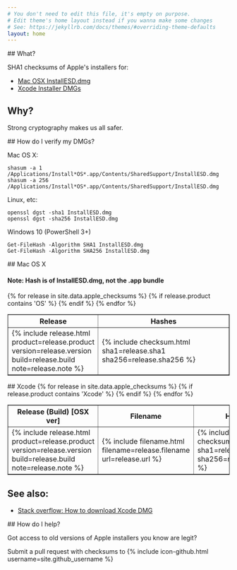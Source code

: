 ```yaml
---
# You don't need to edit this file, it's empty on purpose.
# Edit theme's home layout instead if you wanna make some changes
# See: https://jekyllrb.com/docs/themes/#overriding-theme-defaults
layout: home
---
```


<a name="about"/>
## What?

SHA1 checksums of Apple's installers for:

 * [Mac OSX InstallESD.dmg](#macosx)
 * [Xcode Installer DMGs](#xcode)

## Why?

Strong cryptography makes us all safer.

<a name="verify"/>
## How do I verify my DMGs?

Mac OS X:
````
shasum -a 1 /Applications/Install*OS*.app/Contents/SharedSupport/InstallESD.dmg
shasum -a 256 /Applications/Install*OS*.app/Contents/SharedSupport/InstallESD.dmg
````

Linux, etc:
````
openssl dgst -sha1 InstallESD.dmg
openssl dgst -sha256 InstallESD.dmg
````

Windows 10 (PowerShell 3+)
````
Get-FileHash -Algorithm SHA1 InstallESD.dmg
Get-FileHash -Algorithm SHA256 InstallESD.dmg
````

<a name="macosx"/>
## Mac OS X

#### Note: Hash is of InstallESD.dmg, not the .app bundle

<table border="1">
<colgroup>
    <col width="30%"/>
    <col width="70"/>
</colgroup>
<tr>
  <th>Release</th>
  <th>Hashes</th>
</tr>
{% for release in site.data.apple_checksums %}
    {% if release.product contains 'OS' %}
        <tr>
            <td>{% include release.html product=release.product version=release.version build=release.build note=release.note %}</td>
            <td class="checksum">{% include checksum.html sha1=release.sha1 sha256=release.sha256 %}</td>
        </tr>
    {% endif %}
{% endfor %}
</table>

<a name="xcode"/>
## Xcode

<table border="1">
<colgroup>
    <col width="40%"/>
    <col width="20%"/>
    <col width="60"/>
</colgroup>
<tr>
  <th>Release (Build) [OSX ver]</th>
  <th>Filename</th>
  <th>Hashes</th>
</tr>
{% for release in site.data.apple_checksums %}
    {% if release.product contains 'Xcode' %}
        <tr>
            <td>{% include release.html product=release.product version=release.version build=release.build note=release.note %}</td>
            <td>{% include filename.html filename=release.filename url=release.url %}</td>
            <td class="checksum">{% include checksum.html sha1=release.sha1 sha256=release.sha256 %}</td>
        </tr>
    {% endif %}
{% endfor %}
</table>

## See also:

* [Stack overflow: How to download Xcode DMG](http://stackoverflow.com/questions/10335747/how-to-download-xcode-4-5-6-7-and-get-the-dmg-file/12724297)

<a name="contribute"/>
## How do I help?

Got access to old versions of Apple installers you know are legit?

Submit a pull request with checksums to
{% include icon-github.html username=site.github_username %}

